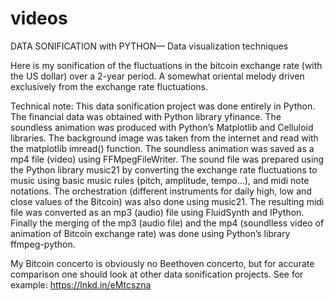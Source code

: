 # videos

DATA SONIFICATION with PYTHON— Data visualization techniques

Here is my sonification of the fluctuations in the bitcoin exchange rate (with the US dollar) over a 2-year period. A somewhat oriental melody driven exclusively from the exchange rate fluctuations.

Technical note: This data sonification project was done entirely in Python. The financial data was obtained with Python library yfinance. The soundless animation was produced with Python’s Matplotlib and Celluloid libraries. The background image was taken from the internet and read with the matplotlib imread() function. The soundless animation was saved as a mp4 file (video) using FFMpegFileWriter. The sound file was prepared using the Python library music21 by converting the exchange rate fluctuations to music using basic music rules (pitch, amplitude, tempo...), and midi note notations. The orchestration (different instruments for daily high, low and close values of the Bitcoin) was also done using music21. The resulting midi file was converted as an mp3 (audio) file using FluidSynth and IPython. Finally the merging of the mp3 (audio file) and the mp4 (soundlless video of animation of Bitcoin exchange rate) was done using Python’s library ffmpeg-python.

My Bitcoin concerto is obviously no Beethoven concerto, but for accurate comparison one should look at other data sonification projects. See for example: https://lnkd.in/eMtcszna
